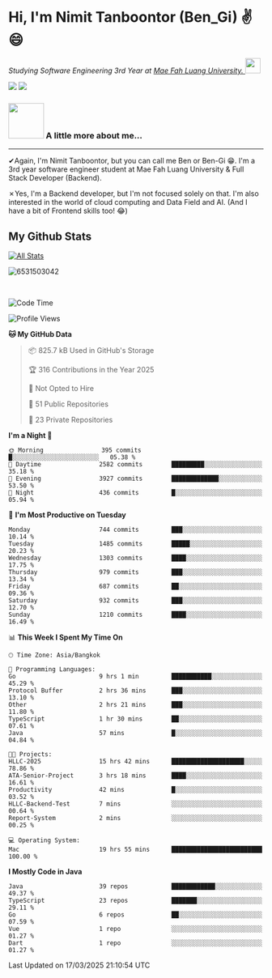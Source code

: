 # Hi, I'm Nimit Tanboontor (Ben_Gi) ✌😄
<p><em>Studying Software Engineering 3rd Year at <a href="https://en.mfu.ac.th/home.html"> Mae Fah Luang University.
</a><img src="https://media.giphy.com/media/WUlplcMpOCEmTGBtBW/giphy.gif" width="30"> </em></p>


[![](https://img.shields.io/badge/linkedin-%230077B5.svg?style=for-the-badge&logo=linkedin)]([https://www.linkedin.com/in/thanaphoom-babparn/](https://www.linkedin.com/in/nimit-tanbooutor-798139246/))
[![](https://img.shields.io/badge/Medium-12100E?style=for-the-badge&logo=medium&logoColor=white)](https://medium.com/@nimittanbooutor)

### <img src="https://media.giphy.com/media/VgCDAzcKvsR6OM0uWg/giphy.gif" width="70"> A little more about me...  

<hr> <!-- Horizontal line -->

&#10004;Again, I'm Nimit Tanboontor, but you can call me Ben or Ben-Gi 😁. I'm a 3rd year software engineer student at Mae Fah Luang University & Full Stack Developer (Backend).

&#10007;Yes, I'm a Backend developer, but I'm not focused solely on that. I'm also interested in the world of cloud computing and Data Field and AI. (And I have a bit of Frontend skills too! 😂)


## My Github Stats

[![All Stats](https://github-readme-stats.vercel.app/api?username=6531503042&show_icons=true&theme=algolia)](https://github.com/6531503042)

<p><img align="center" src="https://github-readme-streak-stats.herokuapp.com/?user=6531503042&" alt="6531503042" /></p>

<br />


<!--START_SECTION:waka-->
![Code Time](http://img.shields.io/badge/Code%20Time-373%20hrs%2048%20mins-blue)

![Profile Views](http://img.shields.io/badge/Profile%20Views-11-blue)

**🐱 My GitHub Data** 

> 📦 825.7 kB Used in GitHub's Storage 
 > 
> 🏆 316 Contributions in the Year 2025
 > 
> 🚫 Not Opted to Hire
 > 
> 📜 51 Public Repositories 
 > 
> 🔑 23 Private Repositories 
 > 
**I'm a Night 🦉** 

```text
🌞 Morning                395 commits         █░░░░░░░░░░░░░░░░░░░░░░░░   05.38 % 
🌆 Daytime                2582 commits        █████████░░░░░░░░░░░░░░░░   35.18 % 
🌃 Evening                3927 commits        █████████████░░░░░░░░░░░░   53.50 % 
🌙 Night                  436 commits         █░░░░░░░░░░░░░░░░░░░░░░░░   05.94 % 
```
📅 **I'm Most Productive on Tuesday** 

```text
Monday                   744 commits         ███░░░░░░░░░░░░░░░░░░░░░░   10.14 % 
Tuesday                  1485 commits        █████░░░░░░░░░░░░░░░░░░░░   20.23 % 
Wednesday                1303 commits        ████░░░░░░░░░░░░░░░░░░░░░   17.75 % 
Thursday                 979 commits         ███░░░░░░░░░░░░░░░░░░░░░░   13.34 % 
Friday                   687 commits         ██░░░░░░░░░░░░░░░░░░░░░░░   09.36 % 
Saturday                 932 commits         ███░░░░░░░░░░░░░░░░░░░░░░   12.70 % 
Sunday                   1210 commits        ████░░░░░░░░░░░░░░░░░░░░░   16.49 % 
```


📊 **This Week I Spent My Time On** 

```text
🕑︎ Time Zone: Asia/Bangkok

💬 Programming Languages: 
Go                       9 hrs 1 min         ███████████░░░░░░░░░░░░░░   45.29 % 
Protocol Buffer          2 hrs 36 mins       ███░░░░░░░░░░░░░░░░░░░░░░   13.10 % 
Other                    2 hrs 21 mins       ███░░░░░░░░░░░░░░░░░░░░░░   11.80 % 
TypeScript               1 hr 30 mins        ██░░░░░░░░░░░░░░░░░░░░░░░   07.61 % 
Java                     57 mins             █░░░░░░░░░░░░░░░░░░░░░░░░   04.84 % 

🐱‍💻 Projects: 
HLLC-2025                15 hrs 42 mins      ████████████████████░░░░░   78.86 % 
ATA-Senior-Project       3 hrs 18 mins       ████░░░░░░░░░░░░░░░░░░░░░   16.61 % 
Productivity             42 mins             █░░░░░░░░░░░░░░░░░░░░░░░░   03.52 % 
HLLC-Backend-Test        7 mins              ░░░░░░░░░░░░░░░░░░░░░░░░░   00.64 % 
Report-System            2 mins              ░░░░░░░░░░░░░░░░░░░░░░░░░   00.25 % 

💻 Operating System: 
Mac                      19 hrs 55 mins      █████████████████████████   100.00 % 
```

**I Mostly Code in Java** 

```text
Java                     39 repos            ████████████░░░░░░░░░░░░░   49.37 % 
TypeScript               23 repos            ███████░░░░░░░░░░░░░░░░░░   29.11 % 
Go                       6 repos             ██░░░░░░░░░░░░░░░░░░░░░░░   07.59 % 
Vue                      1 repo              ░░░░░░░░░░░░░░░░░░░░░░░░░   01.27 % 
Dart                     1 repo              ░░░░░░░░░░░░░░░░░░░░░░░░░   01.27 % 
```




 Last Updated on 17/03/2025 21:10:54 UTC
<!--END_SECTION:waka-->
